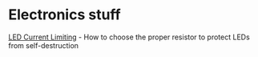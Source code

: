 # Electronics stuff
[LED Current Limiting](LED%20Current%20Limiting.md) - How to choose the proper resistor to protect LEDs from self-destruction
